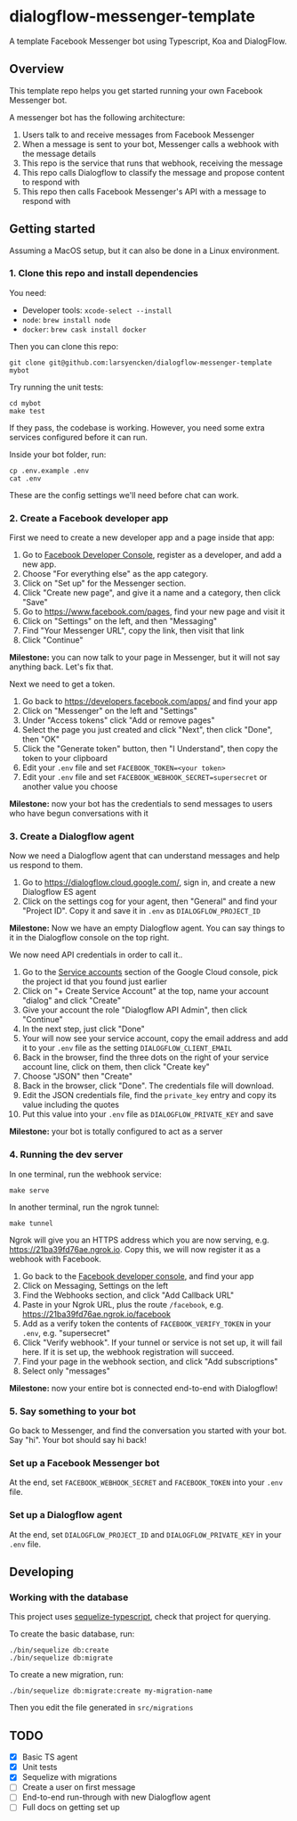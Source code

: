 # dialogflow-messenger-template

A template Facebook Messenger bot using Typescript, Koa and DialogFlow.

## Overview

This template repo helps you get started running your own Facebook Messenger bot.

A messenger bot has the following architecture:

1. Users talk to and receive messages from Facebook Messenger
2. When a message is sent to your bot, Messenger calls a webhook with the message details
3. This repo is the service that runs that webhook, receiving the message
4. This repo calls Dialogflow to classify the message and propose content to respond with
5. This repo then calls Facebook Messenger's API with a message to respond with

## Getting started

Assuming a MacOS setup, but it can also be done in a Linux environment.

### 1. Clone this repo and install dependencies

You need:

- Developer tools: `xcode-select --install`
- `node`: `brew install node`
- `docker`: `brew cask install docker`

Then you can clone this repo:

`git clone git@github.com:larsyencken/dialogflow-messenger-template mybot`

Try running the unit tests:

```
cd mybot
make test
```

If they pass, the codebase is working. However, you need some extra services configured before it can run.

Inside your bot folder, run:

```
cp .env.example .env
cat .env
```

These are the config settings we'll need before chat can work.

### 2. Create a Facebook developer app

First we need to create a new developer app and a page inside that app:

1. Go to [Facebook Developer Console](https://developers.facebook.com/apps/), register as a developer, and add a new app.
2. Choose "For everything else" as the app category.
3. Click on "Set up" for the Messenger section.
4. Click "Create new page", and give it a name and a category, then click "Save"
5. Go to https://www.facebook.com/pages, find your new page and visit it
6. Click on "Settings" on the left, and then "Messaging"
7. Find "Your Messenger URL", copy the link, then visit that link
8. Click "Continue"

**Milestone:** you can now talk to your page in Messenger, but it will not say anything back. Let's fix that.

Next we need to get a token.

1. Go back to https://developers.facebook.com/apps/ and find your app
2. Click on "Messenger" on the left and "Settings"
3. Under "Access tokens" click "Add or remove pages"
4. Select the page you just created and click "Next", then click "Done", then "OK"
5. Click the "Generate token" button, then "I Understand", then copy the token to your clipboard
6. Edit your `.env` file and set `FACEBOOK_TOKEN=<your token>`
7. Edit your `.env` file and set `FACEBOOK_WEBHOOK_SECRET=supersecret` or another value you choose

**Milestone:** now your bot has the credentials to send messages to users who have begun conversations with it

### 3. Create a Dialogflow agent

Now we need a Dialogflow agent that can understand messages and help us respond to them.

1. Go to https://dialogflow.cloud.google.com/, sign in, and create a new Dialogflow ES agent
2. Click on the settings cog for your agent, then "General" and find your "Project ID". Copy it and save it in `.env` as `DIALOGFLOW_PROJECT_ID`

**Milestone:** Now we have an empty Dialogflow agent. You can say things to it in the Dialogflow console on the top right.

We now need API credentials in order to call it..

1. Go to the [Service accounts](https://console.cloud.google.com/iam-admin/serviceaccounts) section of the Google Cloud console, pick the project id that you found just earlier
2. Click on "+ Create Service Account" at the top, name your account "dialog" and click "Create"
3. Give your account the role "Dialogflow API Admin", then click "Continue"
4. In the next step, just click "Done"
5. Your will now see your service account, copy the email address and add it to your `.env` file as the setting `DIALOGFLOW_CLIENT_EMAIL`
6. Back in the browser, find the three dots on the right of your service account line, click on them, then click "Create key"
7. Choose "JSON" then "Create"
8. Back in the browser, click "Done". The credentials file will download.
9. Edit the JSON credentials file, find the `private_key` entry and copy its value including the quotes
10. Put this value into your `.env` file as `DIALOGFLOW_PRIVATE_KEY` and save

**Milestone:** your bot is totally configured to act as a server

### 4. Running the dev server

In one terminal, run the webhook service:

```
make serve
```

In another terminal, run the ngrok tunnel:

```
make tunnel
```

Ngrok will give you an HTTPS address which you are now serving, e.g. https://21ba39fd76ae.ngrok.io. Copy this, we will now register it as a webhook with Facebook.

1. Go back to the [Facebook developer console](https://developers.facebook.com/apps/), and find your app
2. Click on Messaging, Settings on the left
3. Find the Webhooks section, and click "Add Callback URL"
4. Paste in your Ngrok URL, plus the route `/facebook`, e.g. https://21ba39fd76ae.ngrok.io/facebook
5. Add as a verify token the contents of `FACEBOOK_VERIFY_TOKEN` in your `.env`, e.g. "supersecret"
6. Click "Verify webhook". If your tunnel or service is not set up, it will fail here. If it is set up, the webhook registration will succeed.
7. Find your page in the webhook section, and click "Add subscriptions"
8. Select only "messages"

**Milestone:** now your entire bot is connected end-to-end with Dialogflow!

### 5. Say something to your bot

Go back to Messenger, and find the conversation you started with your bot. Say "hi". Your bot should say hi back!

### Set up a Facebook Messenger bot

At the end, set `FACEBOOK_WEBHOOK_SECRET` and `FACEBOOK_TOKEN` into your `.env` file.

### Set up a Dialogflow agent

At the end, set `DIALOGFLOW_PROJECT_ID` and `DIALOGFLOW_PRIVATE_KEY` in your `.env` file.

## Developing

### Working with the database

This project uses [sequelize-typescript](https://www.npmjs.com/package/sequelize-typescript), check that project for querying.

To create the basic database, run:

```
./bin/sequelize db:create
./bin/sequelize db:migrate
```

To create a new migration, run:

```
./bin/sequelize db:migrate:create my-migration-name
```

Then you edit the file generated in `src/migrations`

## TODO

- [x] Basic TS agent
- [x] Unit tests
- [x] Sequelize with migrations
- [ ] Create a user on first message
- [ ] End-to-end run-through with new Dialogflow agent
- [ ] Full docs on getting set up
